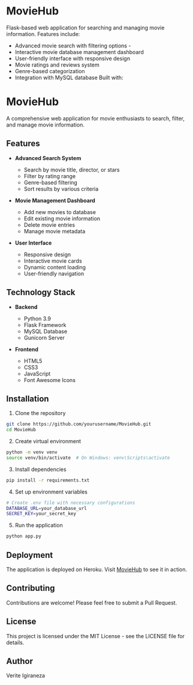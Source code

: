 # MovieHub
Flask-based web application for searching and managing movie information. Features include:  
- Advanced movie search with filtering options -
- Interactive movie database management dashboard
- User-friendly interface with responsive design
- Movie ratings and reviews system
- Genre-based categorization
- Integration with MySQL database  Built with:

# MovieHub

A comprehensive web application for movie enthusiasts to search, filter, and manage movie information.

## Features

- **Advanced Search System**
  - Search by movie title, director, or stars
  - Filter by rating range
  - Genre-based filtering
  - Sort results by various criteria

- **Movie Management Dashboard**
  - Add new movies to database
  - Edit existing movie information
  - Delete movie entries
  - Manage movie metadata

- **User Interface**
  - Responsive design
  - Interactive movie cards
  - Dynamic content loading
  - User-friendly navigation

## Technology Stack

- **Backend**
  - Python 3.9
  - Flask Framework
  - MySQL Database
  - Gunicorn Server

- **Frontend**
  - HTML5
  - CSS3
  - JavaScript
  - Font Awesome Icons

## Installation

1. Clone the repository
```bash
git clone https://github.com/yourusername/MovieHub.git
cd MovieHub
```

2. Create virtual environment
```bash
python -m venv venv
source venv/bin/activate  # On Windows: venv\Scripts\activate
```

3. Install dependencies
```bash
pip install -r requirements.txt
```

4. Set up environment variables
```bash
# Create .env file with necessary configurations
DATABASE_URL=your_database_url
SECRET_KEY=your_secret_key
```

5. Run the application
```bash
python app.py
```

## Deployment

The application is deployed on Heroku. Visit [MovieHub](https://cse335moviehub-1d37eb1b6ef1.herokuapp.com/) to see it in action.

## Contributing

Contributions are welcome! Please feel free to submit a Pull Request.

## License

This project is licensed under the MIT License - see the LICENSE file for details.

## Author
Verite Igiraneza
